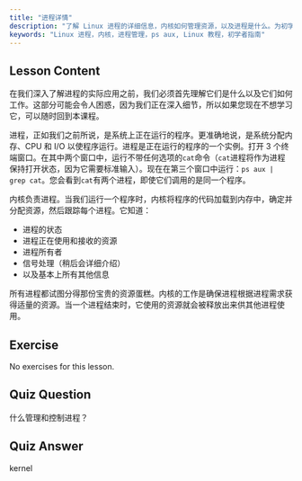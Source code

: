 ```yaml
---
title: "进程详情"
description: "了解 Linux 进程的详细信息，内核如何管理资源，以及进程是什么。为初学者理解进程概念。"
keywords: "Linux 进程，内核，进程管理，ps aux, Linux 教程，初学者指南"
---
```


## Lesson Content

在我们深入了解进程的实际应用之前，我们必须首先理解它们是什么以及它们如何工作。这部分可能会令人困惑，因为我们正在深入细节，所以如果您现在不想学习它，可以随时回到本课程。

进程，正如我们之前所说，是系统上正在运行的程序。更准确地说，是系统分配内存、CPU 和 I/O 以使程序运行。进程是正在运行的程序的一个实例。打开 3 个终端窗口。在其中两个窗口中，运行不带任何选项的`cat`命令（`cat`进程将作为进程保持打开状态，因为它需要标准输入）。现在在第三个窗口中运行：`ps aux | grep cat`。您会看到`cat`有两个进程，即使它们调用的是同一个程序。

内核负责进程。当我们运行一个程序时，内核将程序的代码加载到内存中，确定并分配资源，然后跟踪每个进程。它知道：

- 进程的状态
- 进程正在使用和接收的资源
- 进程所有者
- 信号处理（稍后会详细介绍）
- 以及基本上所有其他信息

所有进程都试图分得那份宝贵的资源蛋糕。内核的工作是确保进程根据进程需求获得适量的资源。当一个进程结束时，它使用的资源就会被释放出来供其他进程使用。

## Exercise

No exercises for this lesson.

## Quiz Question

什么管理和控制进程？

## Quiz Answer

kernel
